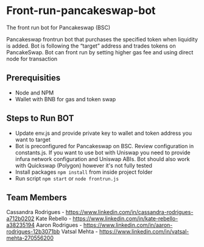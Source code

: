 # Front-run-pancakeswap-bot
The front run bot for Pancakeswap (BSC)

Pancakeswap frontrun bot that purchases the specified token when liquidity is added.
Bot is following the “target” address and trades tokens on PancakeSwap.
Bot can front run by setting higher gas fee and using direct node for transaction

## Prerequisities
- Node and NPM 
- Wallet with BNB for gas and token swap

## Steps to Run BOT
- Update env.js and provide private key to wallet and token address you want to target
- Bot is preconfigured for Pancakeswap on BSC. Review configuration in constants.js. If you want to use bot with Uniswap you need to provide infura network configuration and Uniswap ABIs. Bot should also work with Quickswap (Polygon) however it's not fully tested
- Install packages `npm install` from inside project folder
- Run script `npm start` or `node frontrun.js`

## Team Members
Cassandra Rodrigues - https://www.linkedin.com/in/cassandra-rodrigues-a712b0202
Kate Rebello - https://www.linkedin.com/in/kate-rebello-a38235194
Aaron Rodrigues - https://www.linkedin.com/in/aaron-rodrigues-12b3071bb
Vatsal Mehta - https://www.linkedin.com/in/vatsal-mehta-270556200
